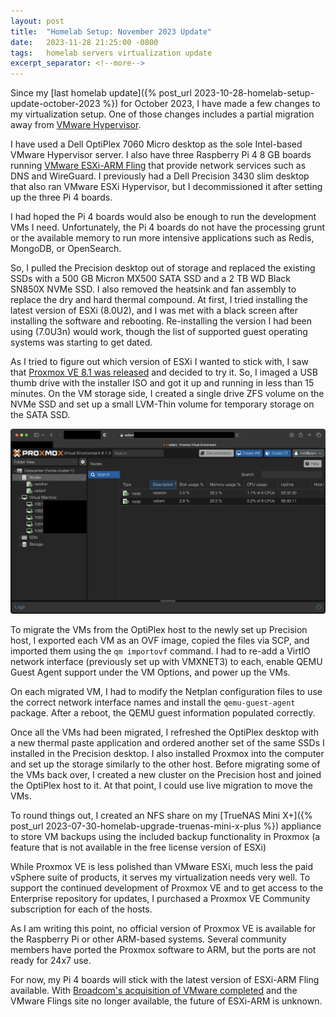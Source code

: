 ```yaml
---
layout: post
title:  "Homelab Setup: November 2023 Update"
date:   2023-11-28 21:25:00 -0800
tags:   homelab servers virtualization update
excerpt_separator: <!--more-->
---
```


Since my [last homelab update]({% post_url 2023-10-28-homelab-setup-update-october-2023 %}) for October 2023, I have made a few changes to my virtualization setup. One of those changes includes a partial migration away from [VMware Hypervisor](https://www.vmware.com/products/vsphere-hypervisor.html).

I have used a Dell OptiPlex 7060 Micro desktop as the sole Intel-based VMware Hypervisor server. <!--more--> I also have three Raspberry Pi 4 8 GB boards running [VMware ESXi-ARM Fling](https://customerconnect.vmware.com/downloads/get-download?downloadGroup=ESXI-ARM) that provide network services such as DNS and WireGuard. I previously had a Dell Precision 3430 slim desktop that also ran VMware ESXi Hypervisor, but I decommissioned it after setting up the three Pi 4 boards.

I had hoped the Pi 4 boards would also be enough to run the development VMs I need. Unfortunately, the Pi 4 boards do not have the processing grunt or the available memory to run more intensive applications such as Redis, MongoDB, or OpenSearch.

So, I pulled the Precision desktop out of storage and replaced the existing SSDs with a 500 GB Micron MX500 SATA SSD and a 2 TB WD Black SN850X NVMe SSD. I also removed the heatsink and fan assembly to replace the dry and hard thermal compound. At first, I tried installing the latest version of ESXi (8.0U2), and I was met with a black screen after installing the software and rebooting. Re-installing the version I had been using (7.0U3n) would work, though the list of supported guest operating systems was starting to get dated.

As I tried to figure out which version of ESXi I wanted to stick with, I saw that [Proxmox VE 8.1 was released](https://www.proxmox.com/en/about/press-releases/proxmox-virtual-environment-8-1) and decided to try it. So, I imaged a USB thumb drive with the installer ISO and got it up and running in less than 15 minutes. On the VM storage side, I created a single drive ZFS volume on the NVMe SSD and set up a small LVM-Thin volume for temporary storage on the SATA SSD.

[![Screenshot of the Proxmox VE web interface showing a single cluster](/assets/images/homelab/proxmox-web-ui.png "Proxmox VE web interface showing a cluster")](/assets/images/homelab/proxmox-web-ui.png)

To migrate the VMs from the OptiPlex host to the newly set up Precision host, I exported each VM as an OVF image, copied the files via SCP, and imported them using the `qm importovf` command. I had to re-add a VirtIO network interface (previously set up with VMXNET3) to each, enable QEMU Guest Agent support under the VM Options, and power up the VMs.

On each migrated VM, I had to modify the Netplan configuration files to use the correct network interface names and install the `qemu-guest-agent` package. After a reboot, the QEMU guest information populated correctly.

Once all the VMs had been migrated, I refreshed the OptiPlex desktop with a new thermal paste application and ordered another set of the same SSDs I installed in the Precision desktop. I also installed Proxmox into the computer and set up the storage similarly to the other host. Before migrating some of the VMs back over, I created a new cluster on the Precision host and joined the OptiPlex host to it. At that point, I could use live migration to move the VMs.

To round things out, I created an NFS share on my [TrueNAS Mini X+]({% post_url 2023-07-30-homelab-upgrade-truenas-mini-x-plus %}) appliance to store VM backups using the included backup functionality in Proxmox (a feature that is not available in the free license version of ESXi)

While Proxmox VE is less polished than VMware ESXi, much less the paid vSphere suite of products, it serves my virtualization needs very well. To support the continued development of Proxmox VE and to get access to the Enterprise repository for updates, I purchased a Proxmox VE Community subscription for each of the hosts.

As I am writing this point, no official version of Proxmox VE is available for the Raspberry Pi or other ARM-based systems. Several community members have ported the Proxmox software to ARM, but the ports are not ready for 24x7 use.

For now, my Pi 4 boards will stick with the latest version of ESXi-ARM Fling available. With [Broadcom's acquisition of VMware completed](https://investors.broadcom.com/news-releases/news-release-details/broadcom-completes-acquisition-vmware) and the VMware Flings site no longer available, the future of ESXi-ARM is unknown.
